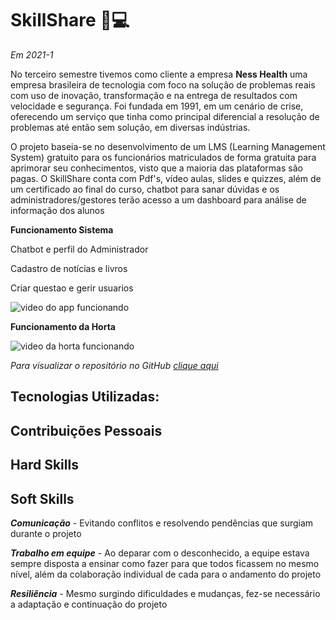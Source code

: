 # SkillShare :brain::computer: 

*Em 2021-1*

No terceiro semestre tivemos como cliente a empresa **Ness Health** uma empresa brasileira de tecnologia com foco na solução de problemas reais com uso de inovação, transformação e na entrega de resultados com velocidade e segurança. Foi fundada em 1991, em um cenário de crise, oferecendo um serviço que tinha como principal diferencial  a resolução de problemas até então sem solução, em diversas indústrias. 

O projeto baseia-se no desenvolvimento de um LMS (Learning Management System) gratuito para os funcionários matriculados de forma gratuita para aprimorar seu conhecimentos, visto que a maioria das plataformas são pagas. O SkillShare conta com Pdf's, vídeo aulas, slides e quizzes, além de um certificado ao final do curso, chatbot para sanar dúvidas e os administradores/gestores terão acesso a um dashboard para análise de informação dos alunos

**Funcionamento Sistema** 

Chatbot e perfil do Administrador


Cadastro de notícias e livros


Criar questao e gerir usuarios

![video do app funcionando]()


**Funcionamento da Horta**

![video da horta funcionando]()


*Para visualizar o repositório no GitHub [clique aqui]()*

## **Tecnologias Utilizadas:**


## Contribuições Pessoais


## Hard Skills

## Soft Skills
***Comunicação*** - Evitando conflitos e resolvendo pendências que surgiam durante o projeto

***Trabalho em equipe*** - Ao deparar com o desconhecido, a equipe estava sempre disposta a ensinar como fazer para que todos ficassem no mesmo nível, além da colaboração individual de cada para o andamento do projeto

***Resiliência***  - Mesmo surgindo dificuldades e mudanças, fez-se necessário a adaptação e continuação do projeto




